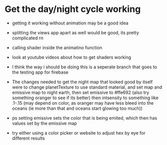 # Get the day/night cycle working

* getting it working without animation may be a good idea
* splitting the views app apart as well would be good, its pretty complicated rn
* calling shader inside the animatino function
* look at youtube videos about how to get shaders working

* I think the way i should be doing this is a seperate branch that goes to the testing app for firebase



* The changes needed to get the night map that looked good by itself were to change planetTexture to use standard material, and set map and emissive map to night earth, then set emissive to #ffe692 (also try something oranger to see if its better)
then intsensity to something like .1-.15 (may depend on color, as oranger may have less bleed into the oceans (ie more than that and oceans start glowing too much))

* ps setting emissive sets the color that is being emited, which then has values set by the emissive map

* try either using a color picker or website to adjust hex by eye for different results